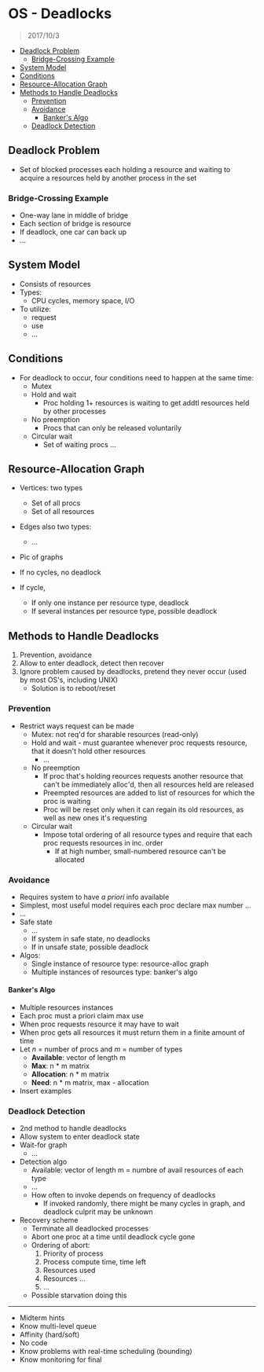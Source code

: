 # OS - Deadlocks

> 2017/10/3


<!-- vim-markdown-toc GFM -->
* [Deadlock Problem](#deadlock-problem)
	* [Bridge-Crossing Example](#bridge-crossing-example)
* [System Model](#system-model)
* [Conditions](#conditions)
* [Resource-Allocation Graph](#resource-allocation-graph)
* [Methods to Handle Deadlocks](#methods-to-handle-deadlocks)
	* [Prevention](#prevention)
	* [Avoidance](#avoidance)
		* [Banker's Algo](#bankers-algo)
	* [Deadlock Detection](#deadlock-detection)

<!-- vim-markdown-toc -->

## Deadlock Problem

- Set of blocked processes each holding a resource and waiting to acquire a resources held by another process in the set

### Bridge-Crossing Example

- One-way lane in middle of bridge
- Each section of bridge is resource
- If deadlock, one car can back up
- ...

## System Model

- Consists of resources
- Types:
	- CPU cycles, memory space, I/O
- To utilize:
	- request
	- use
	- ...

## Conditions

- For deadlock to occur, four conditions need to happen at the same time:
	- Mutex
	- Hold and wait
		- Proc holding 1+ resources is waiting to get addtl resources held by other processes
	- No preemption
		- Procs that can only be released voluntarily
	- Circular wait
		- Set of waiting procs ...

## Resource-Allocation Graph

- Vertices: two types
	- Set of all procs
	- Set of all resources
- Edges also two types:
	- ...

- Pic of graphs
- If no cycles, no deadlock
- If cycle,
	- If only one instance per resource type, deadlock
	- If several instances per resource type, possible deadlock

## Methods to Handle Deadlocks

1. Prevention, avoidance
1. Allow to enter deadlock, detect then recover
1. Ignore problem caused by deadlocks, pretend they never occur (used by most OS's, including UNIX)
	- Solution is to reboot/reset

### Prevention

- Restrict ways request can be made
	- Mutex: not req'd for sharable resources (read-only)
	- Hold and wait - must guarantee whenever proc requests resource, that it doesn't hold other resources
		- ...
	- No preemption
		- If proc that's holding reources requests another resource that can't be immediately alloc'd, then all resources held are released
		- Preempted resources are added to list of resources for which the proc is waiting
		- Proc will be reset only when it can regain its old resources, as well as new ones it's requesting
	- Circular wait
		- Impose total ordering of all resource types and require that each proc requests resources in inc. order
			- If at high number, small-numbered resource can't be allocated

### Avoidance

- Requires system to have *a priori* info available
- Simplest, most useful model requires each proc declare max number ...
- ...
- Safe state
	- ...
	- If system in safe state, no deadlocks
	- If in unsafe state, possible deadlock
- Algos:
	- Single instance of resource type: resource-alloc graph
	- Multiple instances of resources type: banker's algo

#### Banker's Algo

- Multiple resources instances
- Each proc must a priori claim max use
- When proc requests resource it may have to wait
- When proc gets all resources it must return them in a finite amount of time
- Let *n* = number of procs and *m* = number of types
	- **Available**: vector of length m
	- **Max**: n * m matrix
	- **Allocation**: n * m matrix
	- **Need**: n * m matrix, max - allocation
- Insert examples

### Deadlock Detection

- 2nd method to handle deadlocks
- Allow system to enter deadlock state
- Wait-for graph
	- ...
- Detection algo
	- Available: vector of length m = numbre of avail resources of each type
	- ...
	- How often to invoke depends on frequency of deadlocks
		- If invoked randomly, there might be many cycles in graph, and deadlock culprit may be unknown
- Recovery scheme
	- Terminate all deadlocked processes
	- Abort one proc at a time until deadlock cycle gone
	- Ordering of abort:
		1. Priority of process
		1. Process compute time, time left
		1. Resources used
		1. Resources ...
		1. ...
	- Possible starvation doing this

---

- Midterm hints
- Know multi-level queue
- Affinity (hard/soft)
- No code
- Know problems with real-time scheduling (bounding)
- Know monitoring for final
